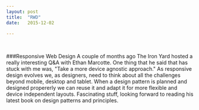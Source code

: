 ```yaml
---
layout: post
title:  "RWD"
date:   2015-12-02

---
```

<br> 

###Responsive Web Design
A couple of months ago The Iron Yard hosted a really interesting Q&A with Ethan Marcotte. One thing that he said that has stuck with me was, "Take a more device agnostic approach." As responsive design evolves we, as designers, need to think about all the challenges beyond mobile, desktop and tablet. When a design pattern is planned and designed propererly we can reuse it and adapt it for more flexible and device independent layouts. Fascinating stuff, looking forward to reading his latest book on design patterns and principles.
<br>
